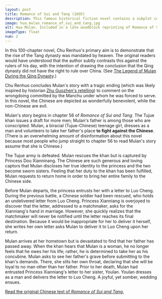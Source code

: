 ```yaml
---
layout: post
title: Romance of Sui and Tang (1695)
description: This famous historical fiction novel contains a subplot in which Mulan makes an unlikely friend when she is captured by a benevolent princess.
image: hua_mulan_romance_of_sui_and_tang.jpg
alt: Hua Mulan. Included in a late woodblock reprinting of Romance of Sui and Tang (Public domain).
imageType: float
num: 2
---
```


In this 100-chapter novel, Chu Renhuo's primary aim is to demonstrate that the rise of the Tang dynasty was mandated by heaven. The original readers would have understood that the author subtly contrasts this against the rulers of his day, with the intention of drawing the conclusion that the Qing dynasty did not have the right to rule over China. (See <a href="legend_of_mulan_qing_dynasty.html">The Legend of Mulan During the Qing Dynasty</a>.)

Chu Renhuo concludes Mulan's story with a tragic ending (which was likely inspired by historian <a href="miniscule_book_from_the_yongzhuang_studio.html">Zhu Guozhen's retelling</a>) to comment on the wrongdoing committed by the Manchu under whom he was forced to serve. In this novel, the Chinese are depicted as wonderfully benevolent, while the non-Chinese are evil.

Mulan's story begins in chapter 56 of *Romance of Sui and Tang*. The Tujue khan issues a draft for more men; Mulan's father is among those who are conscripted. Mulan, a biracial (Tujue-Chinese) teenage girl, dresses as a man and volunteers to take her father's place <b>to fight against the Chinese</b>. (There is an overwhelming amount of disinformation about this novel because most people who jump straight to chapter 56 to read Mulan's story assume that she is Chinese.)

The Tujue army is defeated. Mulan rescues the khan but is captured by Princess Dou Xianninang. The Chinese are such generous and loving captors that Mulan discloses her true identity to the princess and the two become sworn sisters. Feeling that her duty to the khan has been fulfilled, Mulan requests to return home in order to bring her entire family to the Chinese side.

Before Mulan departs, the princess entrusts her with a letter to Luo Cheng. During the previous battle, a Chinese soldier had been rescued, who holds an undelivered letter from Luo Cheng. Princess Xianniang is overjoyed to discover that the letter, addressed to a matchmaker, asks for the Xianniang's hand in marriage. However, she quickly realizes that the matchmaker will never be notified until the letter reaches its final destination. Because it would be inappropriate for her to deliver it herself, she writes her own letter asks Mulan to deliver it to Luo Cheng upon her return.

Mulan arrives at her hometown but is devastated to find that her father has passed away. When the khan hears that Mulan is a woman, he no longer feels that he owes her his life; rather, he is determined to take her as his concubine. Mulan asks to see her father's grave before submitting to the khan's demands. There, she slits her own throat, declaring that she will be loyal to no man other than her father.
Prior to her death, Mulan had entrusted Princess Xianniang's letter to her sister, Youlan. Youlan dresses as a man and delivers the letter to Luo Cheng. A joyful, yet somber, wedding ensues.

<a href="https://zh.wikisource.org/zh-hant/%E9%9A%8B%E5%94%90%E6%BC%94%E7%BE%A9">Read the original Chinese text of *Romance of Sui and Tang.*</a>
